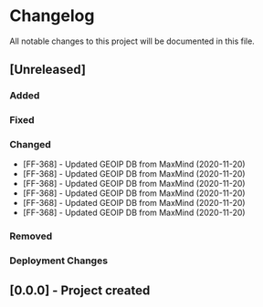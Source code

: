 ﻿# Changelog
All notable changes to this project will be documented in this file.

<!--
Please ADD ALL Changes to the UNRELEASED SECTION and not a specific release
-->

## [Unreleased]
### Added
### Fixed
### Changed
- [FF-368] - Updated GEOIP DB from MaxMind (2020-11-20)
- [FF-368] - Updated GEOIP DB from MaxMind (2020-11-20)
- [FF-368] - Updated GEOIP DB from MaxMind (2020-11-20)
- [FF-368] - Updated GEOIP DB from MaxMind (2020-11-20)
- [FF-368] - Updated GEOIP DB from MaxMind (2020-11-20)
- [FF-368] - Updated GEOIP DB from MaxMind (2020-11-20)
### Removed
### Deployment Changes

<!--
Releases that have at least been deployed to staging, BUT NOT necessarily released to live.  Changes should be moved from [Unreleased] into here as they are merged into the appropriate release branch
-->
## [0.0.0] - Project created